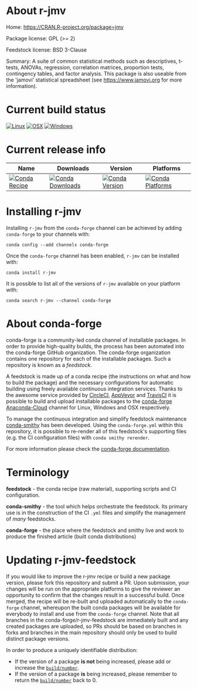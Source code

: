 About r-jmv
===========

Home: https://CRAN.R-project.org/package=jmv

Package license: GPL (>= 2)

Feedstock license: BSD 3-Clause

Summary: A suite of common statistical methods such as descriptives, t-tests, ANOVAs, regression, correlation matrices, proportion tests, contingency tables, and factor analysis. This package is also useable from the 'jamovi' statistical spreadsheet (see <https://www.jamovi.org> for more information).



Current build status
====================

[![Linux](https://img.shields.io/circleci/project/github/conda-forge/r-jmv-feedstock/master.svg?label=Linux)](https://circleci.com/gh/conda-forge/r-jmv-feedstock)
[![OSX](https://img.shields.io/travis/conda-forge/r-jmv-feedstock/master.svg?label=macOS)](https://travis-ci.org/conda-forge/r-jmv-feedstock)
[![Windows](https://img.shields.io/appveyor/ci/conda-forge/r-jmv-feedstock/master.svg?label=Windows)](https://ci.appveyor.com/project/conda-forge/r-jmv-feedstock/branch/master)

Current release info
====================

| Name | Downloads | Version | Platforms |
| --- | --- | --- | --- |
| [![Conda Recipe](https://img.shields.io/badge/recipe-r--jmv-green.svg)](https://anaconda.org/conda-forge/r-jmv) | [![Conda Downloads](https://img.shields.io/conda/dn/conda-forge/r-jmv.svg)](https://anaconda.org/conda-forge/r-jmv) | [![Conda Version](https://img.shields.io/conda/vn/conda-forge/r-jmv.svg)](https://anaconda.org/conda-forge/r-jmv) | [![Conda Platforms](https://img.shields.io/conda/pn/conda-forge/r-jmv.svg)](https://anaconda.org/conda-forge/r-jmv) |

Installing r-jmv
================

Installing `r-jmv` from the `conda-forge` channel can be achieved by adding `conda-forge` to your channels with:

```
conda config --add channels conda-forge
```

Once the `conda-forge` channel has been enabled, `r-jmv` can be installed with:

```
conda install r-jmv
```

It is possible to list all of the versions of `r-jmv` available on your platform with:

```
conda search r-jmv --channel conda-forge
```


About conda-forge
=================

conda-forge is a community-led conda channel of installable packages.
In order to provide high-quality builds, the process has been automated into the
conda-forge GitHub organization. The conda-forge organization contains one repository
for each of the installable packages. Such a repository is known as a *feedstock*.

A feedstock is made up of a conda recipe (the instructions on what and how to build
the package) and the necessary configurations for automatic building using freely
available continuous integration services. Thanks to the awesome service provided by
[CircleCI](https://circleci.com/), [AppVeyor](https://www.appveyor.com/)
and [TravisCI](https://travis-ci.org/) it is possible to build and upload installable
packages to the [conda-forge](https://anaconda.org/conda-forge)
[Anaconda-Cloud](https://anaconda.org/) channel for Linux, Windows and OSX respectively.

To manage the continuous integration and simplify feedstock maintenance
[conda-smithy](https://github.com/conda-forge/conda-smithy) has been developed.
Using the ``conda-forge.yml`` within this repository, it is possible to re-render all of
this feedstock's supporting files (e.g. the CI configuration files) with ``conda smithy rerender``.

For more information please check the [conda-forge documentation](https://conda-forge.org/docs/).

Terminology
===========

**feedstock** - the conda recipe (raw material), supporting scripts and CI configuration.

**conda-smithy** - the tool which helps orchestrate the feedstock.
                   Its primary use is in the construction of the CI ``.yml`` files
                   and simplify the management of *many* feedstocks.

**conda-forge** - the place where the feedstock and smithy live and work to
                  produce the finished article (built conda distributions)


Updating r-jmv-feedstock
========================

If you would like to improve the r-jmv recipe or build a new
package version, please fork this repository and submit a PR. Upon submission,
your changes will be run on the appropriate platforms to give the reviewer an
opportunity to confirm that the changes result in a successful build. Once
merged, the recipe will be re-built and uploaded automatically to the
`conda-forge` channel, whereupon the built conda packages will be available for
everybody to install and use from the `conda-forge` channel.
Note that all branches in the conda-forge/r-jmv-feedstock are
immediately built and any created packages are uploaded, so PRs should be based
on branches in forks and branches in the main repository should only be used to
build distinct package versions.

In order to produce a uniquely identifiable distribution:
 * If the version of a package **is not** being increased, please add or increase
   the [``build/number``](https://conda.io/docs/user-guide/tasks/build-packages/define-metadata.html#build-number-and-string).
 * If the version of a package **is** being increased, please remember to return
   the [``build/number``](https://conda.io/docs/user-guide/tasks/build-packages/define-metadata.html#build-number-and-string)
   back to 0.
